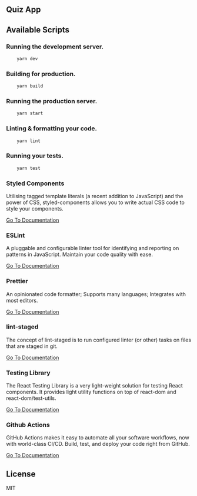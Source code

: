 ## **Quiz App**

## Available Scripts

### Running the development server.

```bash
    yarn dev
```

### Building for production.

```bash
    yarn build
```

### Running the production server.

```bash
    yarn start
```

### Linting & formatting your code.

```bash
    yarn lint
```

### Running your tests.

```bash
    yarn test
```

### **Styled Components**

Utilising tagged template literals (a recent addition to JavaScript) and the power of CSS, styled-components allows you
to write actual CSS code to style your components.

[Go To Documentation](https://styled-components.com/docs)

### **ESLint**

A pluggable and configurable linter tool for identifying and reporting on patterns in JavaScript. Maintain your code
quality with ease.

[Go To Documentation](https://eslint.org/docs/user-guide/getting-started)

### **Prettier**

An opinionated code formatter; Supports many languages; Integrates with most editors.

[Go To Documentation](https://prettier.io/docs/en/index.html)

### **lint-staged**

The concept of lint-staged is to run configured linter (or other) tasks on files that are staged in git.

[Go To Documentation](https://github.com/okonet/lint-staged)

### **Testing Library**

The React Testing Library is a very light-weight solution for testing React components. It provides light utility
functions on top of react-dom and react-dom/test-utils.

[Go To Documentation](https://testing-library.com/docs/)

### **Github Actions**

GitHub Actions makes it easy to automate all your software workflows, now with world-class CI/CD. Build, test, and
deploy your code right from GitHub.

[Go To Documentation](https://docs.github.com/en/actions)

## License

MIT
